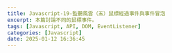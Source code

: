 ```yaml
---
title: Javascript-19-監聽風雲（五）鼠標經過事件與事件冒泡
excerpt: 本篇討論不同的鼠標事件。
tags: [Javascript, API, DOM, EventListener] 
categories: [Javascript]
date: 2025-01-12 16:36:45
---
```


